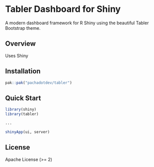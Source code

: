 # Tabler Dashboard for Shiny

A modern dashboard framework for R Shiny using the beautiful Tabler Bootstrap theme.

## Overview

Uses Shiny

## Installation

```r
pak::pak("pachadotdev/tabler")
```

## Quick Start

```r
library(shiny)
library(tabler)

...

shinyApp(ui, server)
```

## License

Apache License (>= 2)
